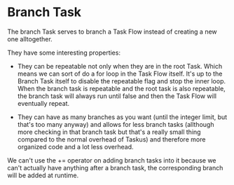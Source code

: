 # Branch Task

The branch Task serves to branch a Task Flow instead of creating a new one alltogether.

They have some interesting properties:

- They can be repeatable not only when they are in the root Task. Which means we can sort of do a for loop in the Task Flow itself. It's up to the Branch Task itself to disable the repeatable flag and stop the inner loop. When the branch task is repeatable and the root task is also repeatable, the branch task will always run until false and then the Task Flow will eventually repeat.

- They can have as many branches as you want (until the integer limit, but that's too many anyway) and allows for less branch tasks (allthough more checking in that branch task but that's a really small thing compared to the normal overhead of Taskus) and therefore more organized code and a lot less overhead.


We can't use the += operator on adding branch tasks into it because we can't actually have anything after a branch task, the corresponding branch will be added at runtime.
